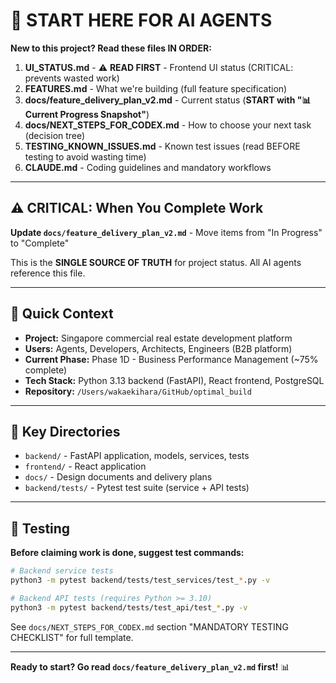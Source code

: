 # 🚀 START HERE FOR AI AGENTS

**New to this project? Read these files IN ORDER:**

1. **UI_STATUS.md** - ⚠️ **READ FIRST** - Frontend UI status (CRITICAL: prevents wasted work)
2. **FEATURES.md** - What we're building (full feature specification)
3. **docs/feature_delivery_plan_v2.md** - Current status (**START with "📊 Current Progress Snapshot"**)
4. **docs/NEXT_STEPS_FOR_CODEX.md** - How to choose your next task (decision tree)
5. **TESTING_KNOWN_ISSUES.md** - Known test issues (read BEFORE testing to avoid wasting time)
6. **CLAUDE.md** - Coding guidelines and mandatory workflows

---

## ⚠️ CRITICAL: When You Complete Work

**Update `docs/feature_delivery_plan_v2.md`** - Move items from "In Progress" to "Complete"

This is the **SINGLE SOURCE OF TRUTH** for project status. All AI agents reference this file.

---

## 🎯 Quick Context

- **Project:** Singapore commercial real estate development platform
- **Users:** Agents, Developers, Architects, Engineers (B2B platform)
- **Current Phase:** Phase 1D - Business Performance Management (~75% complete)
- **Tech Stack:** Python 3.13 backend (FastAPI), React frontend, PostgreSQL
- **Repository:** `/Users/wakaekihara/GitHub/optimal_build`

---

## 📍 Key Directories

- `backend/` - FastAPI application, models, services, tests
- `frontend/` - React application
- `docs/` - Design documents and delivery plans
- `backend/tests/` - Pytest test suite (service + API tests)

---

## 🧪 Testing

**Before claiming work is done, suggest test commands:**

```bash
# Backend service tests
python3 -m pytest backend/tests/test_services/test_*.py -v

# Backend API tests (requires Python >= 3.10)
python3 -m pytest backend/tests/test_api/test_*.py -v
```

See `docs/NEXT_STEPS_FOR_CODEX.md` section "MANDATORY TESTING CHECKLIST" for full template.

---

**Ready to start? Go read `docs/feature_delivery_plan_v2.md` first!** 📊
